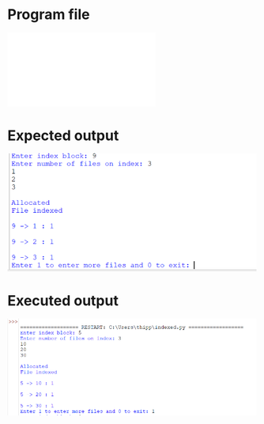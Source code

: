 # Program file
![Indexed](Indexed.py)

# Expected output
![Expectedoutput(Indexed)](Expectedoutput(Indexed).png)

# Executed output
![Executedoutput(Indexed](Executedoutput(Indexed).png)
